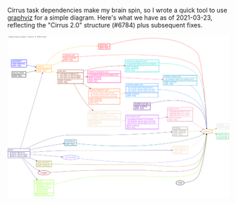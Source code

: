 Cirrus task dependencies make my brain spin, so I wrote a quick tool to use [graphviz](https://graphviz.org/) for a simple diagram. Here's what we have as of 2021-03-23, reflecting the "Cirrus 2.0" structure (#6784) plus subsequent fixes.

![Cirrus Dependencies as of 2021-03-23](cirrus-map.svg)
